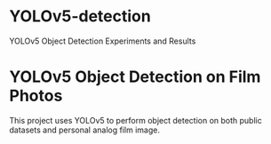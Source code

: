 # YOLOv5-detection
YOLOv5 Object Detection Experiments and Results

# YOLOv5 Object Detection on Film Photos
This project uses YOLOv5 to perform object detection on both public datasets and personal analog film image.
